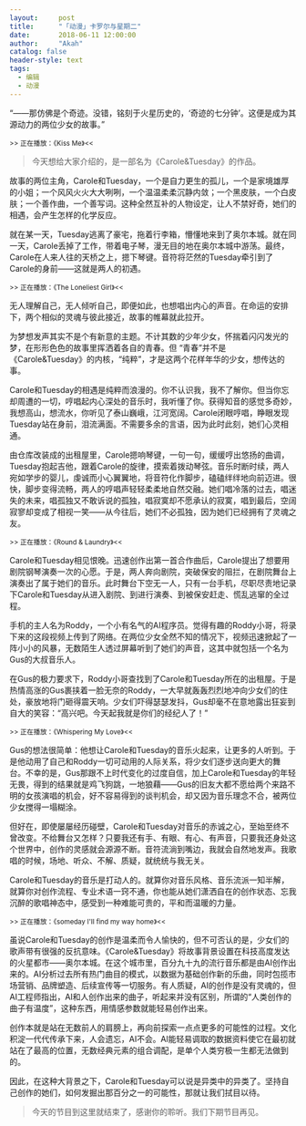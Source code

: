 ```yaml
---
layout:     post
title:      "「动漫」卡罗尔与星期二"
date:       2018-06-11 12:00:00
author:     "Akah"
catalog: false
header-style: text
tags:
  - 编辑
  - 动漫
---
```


“——那仿佛是个奇迹。没错，铭刻于火星历史的，‘奇迹的七分钟’。这便是成为其源动力的两位少女的故事。”



<small> >> 正在播放：《Kiss Me》<< </small>



> 今天想给大家介绍的，是一部名为《Carole&Tuesday》的作品。



故事的两位主角，Carole和Tuesday，一个是自力更生的孤儿，一个是家境雄厚的小姐；一个风风火火大大咧咧，一个温温柔柔沉静内敛；一个黑皮肤，一个白皮肤；一个善作曲，一个善写词。这种全然互补的人物设定，让人不禁好奇，她们的相遇，会产生怎样的化学反应。

就在某一天，Tuesday逃离了豪宅，拖着行李箱，懵懂地来到了奥尔本城。就在同一天，Carole丢掉了工作，带着电子琴，漫无目的地在奥尔本城中游荡。最终，Carole在人来人往的天桥之上，摁下琴键。音符将茫然的Tuesday牵引到了Carole的身前——这就是两人的初遇。

 

<small> >> 正在播放：《The Loneliest Girl》<< </small>

无人理解自己，无人倾听自己，即便如此，也想唱出内心的声音。在命运的安排下，两个相似的灵魂与彼此接近，故事的帷幕就此拉开。

为梦想发声其实不是个有新意的主题。不计其数的少年少女，怀揣着闪闪发光的梦，在形形色色的故事里挥洒着各自的青春。但 “青春”并不是《Carole&Tuesday》的内核，“纯粹”，才是这两个花样年华的少女，想传达的事。

Carole和Tuesday的相遇是纯粹而浪漫的。你不认识我，我不了解你。但当你忘却周遭的一切，哼唱起内心深处的音乐时，我听懂了你。获得知音的感觉多奇妙，我想高山，想流水，你听见了泰山巍峨，江河宽阔。Carole闭眼哼唱，睁眼发现Tuesday站在身前，泪流满面。不需要多余的言语，因为此时此刻，她们心灵相通。

由仓库改装成的出租屋里，Carole摁响琴键，一句一句，缓缓哼出悠扬的曲调，Tuesday抱起吉他，跟着Carole的旋律，摸索着拨动琴弦。音乐时断时续，两人宛如学步的婴儿，虔诚而小心翼翼地，将音符化作脚步，磕磕绊绊地向前迈进。很快，脚步变得流畅，两人的哼唱声轻轻柔柔地自然交融。她们唱冷落的过去，唱迷失的未来，唱孤独又不敢诉说的孤独，唱寂寞却不愿承认的寂寞，唱到最后，空阔寂寥却变成了相视一笑——从今往后，她们不必孤独，因为她们已经拥有了灵魂之友。

 

<small> >> 正在播放：《Round & Laundry》<< </small>

Carole和Tuesday相见恨晚。迅速创作出第一首合作曲后，Carole提出了想要用剧院钢琴演奏一次的心愿。于是，两人奔向剧院，突破保安的阻拦，在剧院舞台上演奏出了属于她们的音乐。此时舞台下空无一人，只有一台手机，尽职尽责地记录下Carole和Tuesday从进入剧院、到进行演奏、到被保安赶走、慌乱逃窜的全过程。

手机的主人名为Roddy，一个小有名气的AI程序员。觉得有趣的Roddy小哥，将录下来的这段视频上传到了网络。在两位少女全然不知的情况下，视频迅速掀起了一阵小小的风暴，无数陌生人透过屏幕听到了她们的声音，这其中就包括一个名为Gus的大叔音乐人。

在Gus的极力要求下，Roddy小哥查找到了Carole和Tuesday所在的出租屋。于是热情高涨的Gus裹挟着一脸无奈的Roddy，一大早就轰轰烈烈地冲向少女们的住处，豪放地将门砸得震天响。少女们吓得瑟瑟发抖，Gus却毫不在意地露出狂妄到自大的笑容：“高兴吧。今天起我就是你们的经纪人了！”

 

<small> >> 正在播放：《Whispering My Love》<< </small>

Gus的想法很简单：他想让Carole和Tuesday的音乐火起来，让更多的人听到。于是他动用了自己和Roddy一切可动用的人际关系，将少女们逐步送向更大的舞台。不幸的是，Gus那跟不上时代变化的过度自信，加上Carole和Tuesday的年轻无畏，得到的结果就是鸡飞狗跳，一地狼藉——Gus的旧友大都不愿给两个来路不明的女孩演唱的机会，好不容易得到的谈判机会，却又因为音乐理念不合，被两位少女搅得一塌糊涂。

但好在，即使屡屡经历碰壁，Carole和Tuesday对音乐的赤诚之心，至始至终不曾改变。不给舞台又怎样？只要我还有手、有眼、有心、有声音，只要我还身处这个世界中，创作的灵感就会源源不断。音符流淌到嘴边，我就会自然地发声。我歌唱的时候，场地、听众、不解、质疑，就统统与我无关。

Carole和Tuesday的音乐是打动人的。就算你对音乐风格、音乐流派一知半解，就算你对创作流程、专业术语一窍不通，你也能从她们潇洒自在的创作状态、忘我沉醉的歌唱神态中，感受到一种难能可贵的，平和而温暖的力量。



<small> >> 正在播放：《sоmeday I'II find my way hоme》<< </small>

虽说Carole和Tuesday的创作是温柔而令人愉快的，但不可否认的是，少女们的歌声带有很强的反抗意味。《Carole&Tuesday》将故事背景设置在科技高度发达的火星都市——奥尔本城。在这个城市里，百分九十九的流行音乐都是由AI创作出来的。AI分析过去所有热门曲目的模式，以数据为基础创作新的乐曲，同时包揽市场营销、品牌塑造、后续宣传等一切服务。有人质疑，AI的创作是没有灵魂的，但AI工程师指出，AI和人创作出来的曲子，听起来并没有区别，所谓的“人类创作的曲子有温度”，这种东西，用情感参数就能轻易创作出来。

创作本就是站在无数前人的肩膀上，再向前探索一点点更多的可能性的过程。文化积淀一代代传承下来，人会遗忘，AI不会。AI能轻易调取的数据资料使它在最初就站在了最高的位置，无数经典元素的组合调配，是单个人类穷极一生都无法做到的。

因此，在这种大背景之下，Carole和Tuesday可以说是异类中的异类了。坚持自己创作的她们，如何发掘出那百分之一的可能性，那就让我们拭目以待。




> 今天的节目到这里就结束了，感谢你的聆听。我们下期节目再见。



